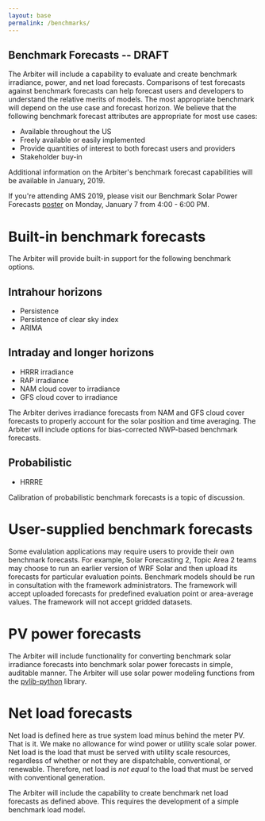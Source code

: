 ```yaml
---
layout: base
permalink: /benchmarks/
---
```


## Benchmark Forecasts -- DRAFT

The Arbiter will include a capability to evaluate and create benchmark
irradiance, power, and net load forecasts. Comparisons of test forecasts
against benchmark forecasts can help forecast users and developers to
understand the relative merits of models. The most appropriate benchmark
will depend on the use case and forecast horizon. We believe that the
following benchmark forecast attributes are appropriate for most use
cases:

* Available throughout the US
* Freely available or easily implemented
* Provide quantities of interest to both forecast users and providers
* Stakeholder buy-in

Additional information on the Arbiter's benchmark forecast capabilities
will be available in January, 2019.

If you're attending AMS 2019, please visit our Benchmark Solar Power
Forecasts
[poster](https://ams.confex.com/ams/2019Annual/meetingapp.cgi/Paper/354730)
on Monday, January 7 from 4:00 - 6:00 PM.


Built-in benchmark forecasts
============================

The Arbiter will provide built-in support for the following benchmark options.

Intrahour horizons
------------------

* Persistence
* Persistence of clear sky index
* ARIMA


Intraday and longer horizons
----------------------------

* HRRR irradiance
* RAP irradiance
* NAM cloud cover to irradiance
* GFS cloud cover to irradiance

The Arbiter derives irradiance forecasts from NAM and GFS cloud cover
forecasts to properly account for the solar position and time averaging. The
Arbiter will include options for bias-corrected NWP-based benchmark forecasts.


Probabilistic
-------------

* HRRRE

Calibration of probabilistic benchmark forecasts is a topic of discussion.


User-supplied benchmark forecasts
=================================

Some evalulation applications may require users to provide their own
benchmark forecasts. For example, Solar Forecasting 2, Topic Area 2
teams may choose to run an earlier version of WRF Solar and then upload
its forecasts for particular evaluation points. Benchmark models should
be run in consultation with the framework administrators. The framework
will accept uploaded forecasts for predefined evaluation point or
area-average values. The framework will not accept gridded datasets.


PV power forecasts
==================

The Arbiter will include functionality for converting benchmark solar
irradiance forecasts into benchmark solar power forecasts in simple,
auditable manner. The Arbiter will use solar power modeling functions
from the [pvlib-python](https://pvlib-python.readthedocs.io/en/latest/)
library.


Net load forecasts
==================

Net load is defined here as true system load minus behind the meter PV.
That is it. We make no allowance for wind power or utility scale solar power.
Net load is the load that must be served with utility scale resources,
regardless of whether or not they are dispatchable, conventional, or renewable.
Therefore, net load is *not equal* to the load that must be served with
conventional generation.

The Arbiter will include the capability to create benchmark net load
forecasts as defined above. This requires the development of a simple
benchmark load model.